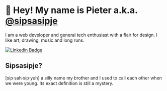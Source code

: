 # :punch: Hey! My name is Pieter a.k.a. [@sipsasipje](https://github.com/sipsasipje)

I am a web developer and general tech enthusiast with a flair for design. I like art, drawing, music and long runs.

[![Linkedin Badge](https://img.shields.io/badge/-pieter-blue?style=flat&logo=Linkedin&logoColor=white&link=https://www.linkedin.com/in/pieter-huurman-56a2199/)](https://www.linkedin.com/in/pieter-huurman-56a2199/)

## Sipsasipje?
[sip&middot;sah&middot;sip&middot;yuh] a silly name my brother and I used to call each other when we were young. Its exact definition is still a mystery.


